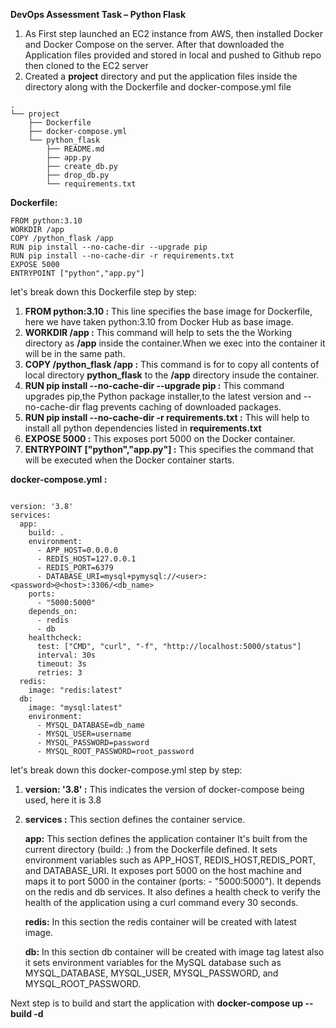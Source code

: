 **DevOps Assessment Task – Python Flask**

1. As First step launched an EC2 instance from AWS, then installed Docker and Docker Compose on the server. After that downloaded the Application files provided and stored in local and pushed to Github repo then cloned to the EC2 server
2. Created a **project** directory and put the application files inside the directory along with the Dockerfile and docker-compose.yml file
```
.
└── project
    ├── Dockerfile
    ├── docker-compose.yml
    └── python_flask
        ├── README.md
        ├── app.py
        ├── create_db.py
        ├── drop_db.py
        └── requirements.txt
```
**Dockerfile:**
```
FROM python:3.10
WORKDIR /app
COPY /python_flask /app
RUN pip install --no-cache-dir --upgrade pip
RUN pip install --no-cache-dir -r requirements.txt
EXPOSE 5000
ENTRYPOINT ["python","app.py"]
```
let's break down this Dockerfile step by step:

1. **FROM python:3.10 :** This line specifies the base image for Dockerfile, here we have taken python:3.10 from Docker Hub as base image.
2. **WORKDIR /app :** This command will help to sets the the Working directory as **/app** inside the container.When we exec into the container it will be in the same path.
3. **COPY /python_flask /app :** This command is for to copy all contents of local directory **python_flask** to the **/app** directory insude the container.
4. **RUN pip install --no-cache-dir --upgrade pip :** This command upgrades pip,the Python package installer,to the latest version and --no-cache-dir flag prevents caching of downloaded packages.
5. **RUN pip install --no-cache-dir -r requirements.txt :** This will help to install all python dependencies listed in **requirements.txt**
6. **EXPOSE 5000 :** This exposes port 5000 on the Docker container.
7. **ENTRYPOINT ["python","app.py"] :** This specifies the command that will be executed when the Docker container starts.

**docker-compose.yml :**
```

version: '3.8'
services:
  app:
    build: .
    environment:
      - APP_HOST=0.0.0.0
      - REDIS_HOST=127.0.0.1
      - REDIS_PORT=6379
      - DATABASE_URI=mysql+pymysql://<user>:<password>@<host>:3306/<db_name>
    ports:
      - "5000:5000"
    depends_on:
      - redis
      - db
    healthcheck:
      test: ["CMD", "curl", "-f", "http://localhost:5000/status"]
      interval: 30s
      timeout: 3s
      retries: 3
  redis:
    image: "redis:latest"
  db:
    image: "mysql:latest"
    environment:
      - MYSQL_DATABASE=db_name
      - MYSQL_USER=username
      - MYSQL_PASSWORD=password
      - MYSQL_ROOT_PASSWORD=root_password
```
let's break down this docker-compose.yml step by step:

1. **version: '3.8' :** This indicates the version of docker-compose being used, here it is 3.8
2. **services :** This section defines the container service.

    **app:** This section defines the application container  It's built from the current directory (build: .) from the Dockerfile defined. It sets environment variables such 
             as APP_HOST, REDIS_HOST,REDIS_PORT, and DATABASE_URI. It exposes port 5000 on the host machine and maps it to port 5000 in the container (ports: - "5000:5000"). 
             It depends on the redis and db services. It also defines a health check to verify the health of the application using a curl command every 30 seconds.

    **redis:** In this section the redis container will be created with latest image.

    **db:** In this section db container will be created with image tag latest also it sets environment variables for the MySQL database such as MYSQL_DATABASE, MYSQL_USER, 
            MYSQL_PASSWORD, and MYSQL_ROOT_PASSWORD.

Next step is to build and start the application with 
   **docker-compose up --build -d**

 

